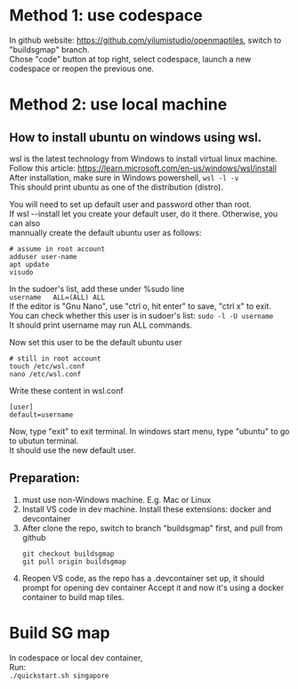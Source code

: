 # Method 1: use codespace
In github website: https://github.com/yilumistudio/openmaptiles, switch to "buildsgmap" branch.  
Chose "code" button at top right, select codespace, launch a new codespace or reopen the previous one.  

# Method 2: use local machine
## How to install ubuntu on windows using wsl.
wsl is the latest technology from Windows to install virtual linux machine.  
Follow this article: https://learn.microsoft.com/en-us/windows/wsl/install  
After installation, make sure in Windows powershell, 
`wsl -l -v`  
This should print ubuntu as one of the distribution (distro).  

You will need to set up default user and password other than root.  
If wsl --install let you create your default user, do it there. Otherwise, you can also  
mannually create the default ubuntu user as follows:  
```
# assume in root account
adduser user-name
apt update
visudo
```
In the sudoer's list, add these under %sudo line  
`username   ALL=(ALL) ALL`  
If the editor is "Gnu Nano", use "ctrl o, hit enter" to save, "ctrl x" to exit.  
You can check whether this user is in sudoer's list:
`sudo -l -U username`  
It should print username may run ALL commands.  

Now set this user to be the default ubuntu user  
```
# still in root account
touch /etc/wsl.conf
nano /etc/wsl.conf
```
Write these content  in wsl.conf
```
[user]
default=username
```
Now, type "exit" to exit terminal. In windows start menu, type "ubuntu" to go to ubutun terminal.  
It should use the new default user.  


## Preparation: 
1. must use non-Windows machine. E.g. Mac or Linux
2. Install VS code in dev machine. Install these extensions: docker and devcontainer  
3. After clone the repo, switch to branch "buildsgmap" first, and pull from github
   ```
   git checkout buildsgmap
   git pull origin buildsgmap
   ```
4. Reopen VS code, as the repo has a .devcontainer set up, it should prompt for opening dev container
   Accept it and now it's using a docker container to build map tiles.
   
# Build SG map
In codespace or local dev container,  
Run:  
`./quickstart.sh singapore`
